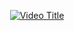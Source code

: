 <!DOCTYPE html>
<html lang="en">

<body>
    <p align="center">
        <a href="#" id="video-link">
            <img src="https://img.youtube.com/vi/9d4ui9q7eDM/0.jpg" alt="Video Title" />
        </a>
    </p>



</body>
</html>
